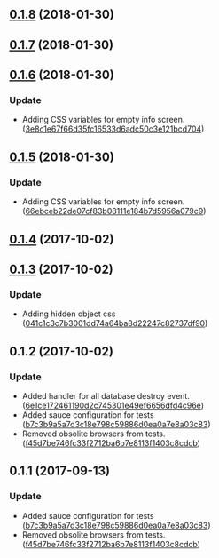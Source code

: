 <a name="0.1.8"></a>
## [0.1.8](https://github.com/advanced-rest-client/history-menu/compare/0.1.7...0.1.8) (2018-01-30)




<a name="0.1.7"></a>
## [0.1.7](https://github.com/advanced-rest-client/history-menu/compare/0.1.6...0.1.7) (2018-01-30)




<a name="0.1.6"></a>
## [0.1.6](https://github.com/advanced-rest-client/history-menu/compare/0.1.5...0.1.6) (2018-01-30)


### Update

* Adding CSS variables for empty info screen. ([3e8c1e67f66d35fc16533d6adc50c3e121bcd704](https://github.com/advanced-rest-client/history-menu/commit/3e8c1e67f66d35fc16533d6adc50c3e121bcd704))



<a name="0.1.5"></a>
## [0.1.5](https://github.com/advanced-rest-client/history-menu/compare/0.1.4...0.1.5) (2018-01-30)


### Update

* Adding CSS variables for empty info screen. ([66ebceb22de07cf83b08111e184b7d5956a079c9](https://github.com/advanced-rest-client/history-menu/commit/66ebceb22de07cf83b08111e184b7d5956a079c9))



<a name="0.1.4"></a>
## [0.1.4](https://github.com/advanced-rest-client/history-menu/compare/0.1.3...0.1.4) (2017-10-02)




<a name="0.1.3"></a>
## [0.1.3](https://github.com/advanced-rest-client/history-menu/compare/0.1.2...0.1.3) (2017-10-02)


### Update

* Adding hidden object css ([041c1c3c7b3001dd74a64ba8d22247c82737df90](https://github.com/advanced-rest-client/history-menu/commit/041c1c3c7b3001dd74a64ba8d22247c82737df90))



<a name="0.1.2"></a>
## 0.1.2 (2017-10-02)


### Update

* Added handler for all database destroy event. ([6e1ce172461190d2c745301e49ef6656dfd4c96e](https://github.com/advanced-rest-client/history-menu/commit/6e1ce172461190d2c745301e49ef6656dfd4c96e))
* Added sauce configuration for tests ([b7c3b9a5a7d3c18e798c59886d0ea0a7e8a03c83](https://github.com/advanced-rest-client/history-menu/commit/b7c3b9a5a7d3c18e798c59886d0ea0a7e8a03c83))
* Removed obsolite browsers from tests. ([f45d7be746fc33f2712ba6b7e8113f1403c8cdcb](https://github.com/advanced-rest-client/history-menu/commit/f45d7be746fc33f2712ba6b7e8113f1403c8cdcb))



<a name="0.1.1"></a>
## 0.1.1 (2017-09-13)


### Update

* Added sauce configuration for tests ([b7c3b9a5a7d3c18e798c59886d0ea0a7e8a03c83](https://github.com/advanced-rest-client/history-menu/commit/b7c3b9a5a7d3c18e798c59886d0ea0a7e8a03c83))
* Removed obsolite browsers from tests. ([f45d7be746fc33f2712ba6b7e8113f1403c8cdcb](https://github.com/advanced-rest-client/history-menu/commit/f45d7be746fc33f2712ba6b7e8113f1403c8cdcb))



